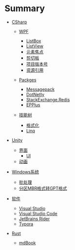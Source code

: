 # Summary 

- [CSharp](csharp/index.md)

  - [WPF](csharp/wpf/index.md)

    - [ListBox](csharp/wpf/listbox.md)
    - [ListView](csharp/wpf/listview.md)
    - [元素焦点](csharp/wpf/元素焦点.md)
    - [剪切板](csharp/wpf/剪切板.md)
    - [项目版本号](csharp/wpf/项目版本号.md)
    - [资源引用](csharp/wpf/资源引用.md)
  
  - [Packges](csharp/packges/index.md)
  
    - [Messagepack](csharp/packges/messagepack.md)
    - [DotNetty](csharp/packges/dotnetty.md)
    - [StackExchange.Redis](csharp/packges/stackexchange-redis.md)
    - [EPPlus](csharp/packges/epplus.md)
  
  - [技能树](csharp/技能树/index.md)
  
    - [格式化](csharp/技能树/format.md)
    - [Linq](csharp/技能树/linq.md)
- [Unity]()
  - [界面]()
    - [UI](unity/ui/ui.md)
  - [动画](unity/animation.md)
- [Windows系统]()

  - [批处理](windows/bat-file.md)
  - [分区MBR格式转GPT格式](windows/mbr-gpt.md)

- [软件](softs/index.md)

  - [Visual Studio](softs/visual-studio.md)
  - [Visual Studio Code](softs/visual-studio-code.md)
  - [JetBrains Rider](softs/jetbrains-rider.md)
  - [Typora](softs/typora.md)

- [Rust]()

  - [mdBook](rust/mdbook.md)
